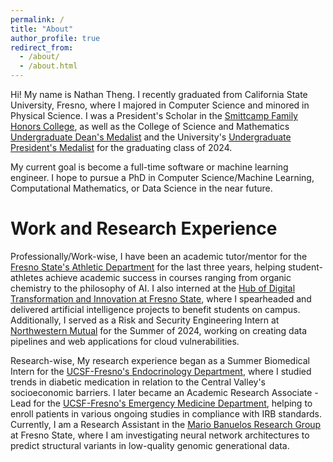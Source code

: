 ```yaml
---
permalink: /
title: "About"
author_profile: true
redirect_from:
  - /about/
  - /about.html
---
```


Hi! My name is Nathan Theng. I recently graduated from California State University, Fresno, where I majored in Computer Science and minored in Physical Science. I was a President's Scholar in the [Smittcamp Family Honors College](https://fresnostatesfhc.squarespace.com/), as well as the College of Science and Mathematics [Undergraduate Dean's Medalist](https://www.fresnostatenews.com/2024/05/01/fresno-state-announces-2024-undergraduate-deans-medalists/) and the University's [Undergraduate President's Medalist](https://www.fresnostatecsm.com/nathan-theng-named-2024-presidents-medalist/#:~:text=Computer%20Science%20Major%20Nathan%20Theng,the%20best%20among%20our%20students.) for the graduating class of 2024.

My current goal is become a full-time software or machine learning engineer. I hope to pursue a PhD in Computer Science/Machine Learning, Computational Mathematics, or Data Science in the near future.

Work and Research Experience
======
Professionally/Work-wise, I have been an academic tutor/mentor for the [Fresno State's Athletic Department](https://gobulldogs.com/sports/2016/6/8/sass-fres-sass-html) for the last three years, helping student-athletes achieve academic success in courses ranging from organic chemistry to the philosophy of AI. I also interned at the [Hub of Digital Transformation and Innovation at Fresno State](https://technology.fresnostate.edu/dxihub/index.html), where I spearheaded and delivered artificial intelligence projects to benefit students on campus. Additionally, I served as a Risk and Security Engineering Intern at [Northwestern Mutual](https://www.northwesternmutual.com/) for the Summer of 2024, working on creating data pipelines and web applications for cloud vulnerabilities.

Research-wise, My research experience began as a Summer Biomedical Intern for the [UCSF-Fresno's Endocrinology Department](https://fresno.ucsf.edu/endocrinology), where I studied trends in diabetic medication in relation to the Central Valley's socioeconomic barriers. I later became an Academic Research Associate - Lead for the [UCSF-Fresno's Emergency Medicine Department](https://emergency.ucsf.edu/ucsf-fresno), helping to enroll patients in various ongoing studies in compliance with IRB standards. Currently, I am a Research Assistant in the [Mario Banuelos Research Group](https://www.mbgmath.com/home) at Fresno State, where I am investigating neural network architectures to predict structural variants in low-quality genomic generational data.
